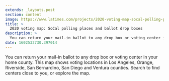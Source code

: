 ```yaml
--- 
extends: _layouts.post 
section: content 
image: https://www.latimes.com/projects/2020-voting-map-socal-polling-places-voting-center-ballot-drop-boxes/assets/meta/social.3645f616.jpg 
title: > 
  2020 voting map: SoCal polling places and ballot drop boxes 
description: > 
  You can return your mail-in ballot to any drop box or voting center in your home county.This map shows voting locations in Los Angeles, Orange, Riverside, San Bernardino, San Diego and Ventura counties.Search to find centers close to you, or explore the map. 
date: 1602532730.397014 
--- 
```

You can return your mail-in ballot to any drop box or voting center in your home county. This map shows voting locations in Los Angeles, Orange, Riverside, San Bernardino, San Diego and Ventura counties. Search to find centers close to you, or explore the map.